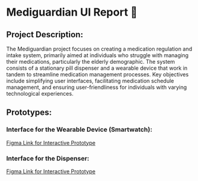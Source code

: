 # Mediguardian UI Report 🏥

## Project Description:
The Mediguardian project focuses on creating a medication regulation and intake system, primarily aimed at individuals who struggle with managing their medications, particularly the elderly demographic. The system consists of a stationary pill dispenser and a wearable device that work in tandem to streamline medication management processes. Key objectives include simplifying user interfaces, facilitating medication schedule management, and ensuring user-friendliness for individuals with varying technological experiences.

## Prototypes:
### Interface for the Wearable Device (Smartwatch):
[Figma Link for Interactive Prototype](https://www.figma.com/proto/GmmbvVPsTNY15Gfsw6Bhpv/Untitled?type=design&node-id=1-2&t=Yac96vcI1wqF1zHR-1&scaling=scale-down&page-id=0%3A1&starting-point-node-id=1%3A2&mode=design)

### Interface for the Dispenser:
[Figma Link for Interactive Prototype](https://www.figma.com/proto/OmtbSFGgCaInRJwB5ySs7N/Medication-Dispenser-Screen-Final?type=design&node-id=8-155&t=jfEETatV74EdIeLI-1&scaling=scale-down&page-id=0%3A1&starting-point-node-id=8%3A155&mode=design)
